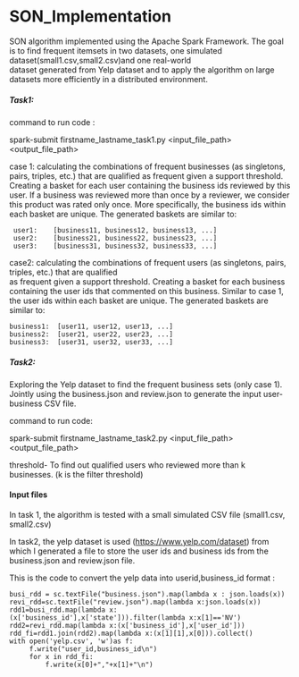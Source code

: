 # SON_Implementation

SON algorithm	implemented using	the	Apache	Spark	Framework.
The goal  is to find	frequent	itemsets in	two	datasets,	one	simulated	dataset(small1.csv,small2.csv)and	one	real-world	
dataset	generated	 from	Yelp dataset and to apply the algorithm	on large	datasets more	efficiently in	a	distributed	environment.

##### Task1: 
command to run code :

spark-submit	firstname_lastname_task1.py		<case	number>	<support>	<input_file_path>	<output_file_path>

case 1:
calculating	 the	 combinations	 of	 frequent	 businesses	 (as	 singletons,	 pairs,	 triples,	 etc.)	that	 are
qualified	as	frequent	given	a	support	threshold.	Creating	a	basket	for	each	user	containing	the	
business	ids	reviewed	by	this	user.	If	a	business	was	reviewed	more	than	once by	a	reviewer,	we	consider	
this	product	was	rated	only	once.	More	specifically,	the	business	ids	within	each	basket	are	unique.	The	
generated	baskets	are	similar	to:
  
 ```
  user1:	[business11, business12, business13, ...]
  user2:	[business21, business22, business23, ...]
  user3:	[business31, business32, business33, ...]
 ```
 
case2:
calculating	the	combinations	of	frequent	users	(as	singletons,	pairs,	triples,	etc.)	that	are	qualified	
as	frequent	given	a	support	threshold. Creating a	basket	for	each	business	containing the	user
ids that	commented	on	this	business.	Similar	to	case	1,	the	user	ids	within	each	basket	are	unique.	The	
generated	baskets	are	similar	to:
```
business1:	[user11, user12, user13, ...]
business2:	[user21, user22, user23, ...]
business3:	[user31, user32, user33, ...]
```
##### Task2:
Exploring	the	Yelp	dataset	to	find	the	frequent	business	sets	(only	case	1).	Jointly	
using	the	business.json	and	review.json	to	generate	the	input	user-business	CSV	file.

command to run code:

spark-submit	firstname_lastname_task2.py		<filter	threshold>	<support>	<input_file_path>	<output_file_path>
  
threshold- To find out	qualified	users	who	reviewed	more	than	k businesses.	(k is	the	filter	threshold)
  
#### Input files 
In task 1, the algorithm is tested with a small	simulated	CSV	file (small1.csv, small2.csv)

In task2, the yelp dataset is used (https://www.yelp.com/dataset) from which I generated a file to store the user ids and business ids from the business.json and review.json file.

This is the code to convert the yelp data into userid,business_id format :
```
busi_rdd = sc.textFile("business.json").map(lambda x : json.loads(x))
revi_rdd=sc.textFile("review.json").map(lambda x:json.loads(x))
rdd1=busi_rdd.map(lambda x:(x['business_id'],x['state'])).filter(lambda x:x[1]=='NV')
rdd2=revi_rdd.map(lambda x:(x['business_id'],x['user_id']))
rdd_fi=rdd1.join(rdd2).map(lambda x:(x[1][1],x[0])).collect()
with open('yelp.csv', 'w')as f:
     f.write("user_id,business_id\n")
     for x in rdd_fi:
         f.write(x[0]+","+x[1]+"\n")
```
